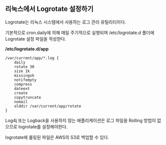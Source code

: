 
## 리눅스에서 Logrotate 설정하기
Logrotate는 리눅스 시스템에서 사용하는 로그 관리 유틸리티이다.

기본적으로 cron.daily에 의해 매일 주기적으로 실행되며 /etc/logrotate.d 폴더에 Logrotate 설정 파일을 작성한다.

**/etc/logrotate.d/app**
```
/var/current/app/*.log {
    daily
    rotate 30
    size 1k
    missingok
    notifempty
    compress
    dateext
    create
    copytruncate
    nomail
    olddir /var/current/app/rotate
}
```

Log4j 또는 Logback을 사용하지 않는 애플리케이션은 로그 파일을 Rolling 방법이 없으므로 logrotate를 설정해야한다.

logrotate에 롤링된 파일은 AWS의 S3로 백업할 수 있다.

